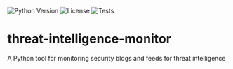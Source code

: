 ![Python Version](https://img.shields.io/badge/python-3.8%2B-blue)
![License](https://img.shields.io/github/license/rafi03/threat-intelligence-monitor)
![Tests](https://github.com/rafi03/threat-intelligence-monitor/actions/workflows/python-tests.yml/badge.svg)
# threat-intelligence-monitor
A Python tool for monitoring security blogs and feeds for threat intelligence
